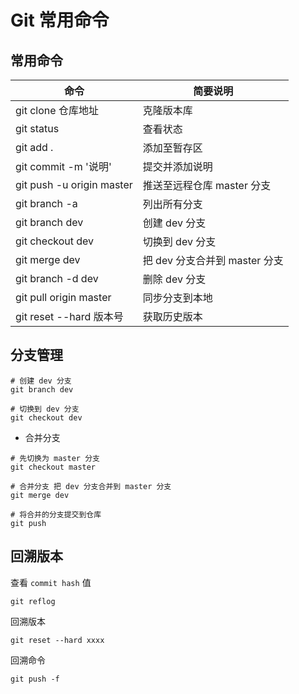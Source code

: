 # Git 常用命令

## 常用命令

| 命令                      | 简要说明                      |
| ------------------------- | ----------------------------- |
| git clone 仓库地址        | 克隆版本库                    |
| git status                | 查看状态                      |
| git add .                 | 添加至暂存区                  |
| git commit -m '说明'      | 提交并添加说明                |
| git push -u origin master | 推送至远程仓库 master 分支    |
| git branch -a             | 列出所有分支                  |
| git branch dev            | 创建 dev 分支                 |
| git checkout dev          | 切换到 dev 分支               |
| git merge dev             | 把 dev 分支合并到 master 分支 |
| git branch -d dev         | 删除 dev 分支                 |
| git pull origin master    | 同步分支到本地                |
| git reset --hard 版本号   | 获取历史版本                  |

## 分支管理

```shell
# 创建 dev 分支
git branch dev

# 切换到 dev 分支
git checkout dev
```

- 合并分支

```shell
# 先切换为 master 分支
git checkout master

# 合并分支 把 dev 分支合并到 master 分支
git merge dev

# 将合并的分支提交到仓库
git push
```

## 回溯版本

查看 `commit hash` 值

```shell
git reflog
```

回溯版本

```shell
git reset --hard xxxx
```

回溯命令

```shell
git push -f
```
